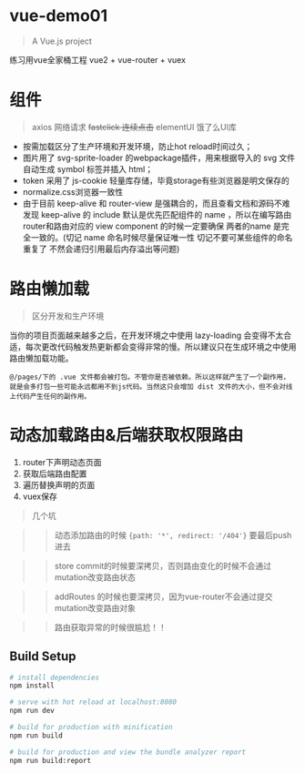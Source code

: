 # vue-demo01

> A Vue.js project

练习用vue全家桶工程
vue2 + vue-router + vuex 

# 组件

> axios 网络请求
  ~~fastclick 连续点击~~
  elementUI 饿了么UI库

* 按需加载区分了生产环境和开发环境，防止hot reload时间过久；
* 图片用了 svg-sprite-loader 的webpackage插件，用来根据导入的 svg 文件自动生成 symbol 标签并插入 html；
* token 采用了 js-cookie 轻量库存储，毕竟storage有些浏览器是明文保存的
* normalize.css浏览器一致性
* 由于目前 keep-alive 和 router-view 是强耦合的，而且查看文档和源码不难发现 keep-alive 的 include 默认是优先匹配组件的 name ，所以在编写路由router和路由对应的 view component 的时候一定要确保 两者的name 是完全一致的。(切记 name 命名时候尽量保证唯一性 切记不要可某些组件的命名重复了 不然会递归引用最后内存溢出等问题)

# 路由懒加载

> 区分开发和生产环境

当你的项目页面越来越多之后，在开发环境之中使用 lazy-loading 会变得不太合适，每次更改代码触发热更新都会变得非常的慢。所以建议只在生成环境之中使用路由懒加载功能。

```  
@/pages/下的 .vue 文件都会被打包。不管你是否被依赖。所以这样就产生了一个副作用，就是会多打包一些可能永远都用不到js代码。当然这只会增加 dist 文件的大小，但不会对线上代码产生任何的副作用。
```

# 动态加载路由&后端获取权限路由

1. router下声明动态页面
2. 获取后端路由配置
3. 遍历替换声明的页面
4. vuex保存

> 几个坑

>> 动态添加路由的时候 `{path: '*', redirect: '/404'}` 要最后push进去

>> store commit的时候要深拷贝，否则路由变化的时候不会通过mutation改变路由状态

>> addRoutes 的时候也要深拷贝，因为vue-router不会通过提交mutation改变路由对象

>> 路由获取异常的时候很尴尬！！




## Build Setup

``` bash
# install dependencies
npm install

# serve with hot reload at localhost:8080
npm run dev

# build for production with minification
npm run build

# build for production and view the bundle analyzer report
npm run build:report
```


